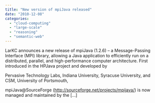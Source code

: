 ```yaml
---
title: "New version of mpiJava released"
date: "2010-12-08"
categories: 
  - "cloud-computing"
  - "large-scale"
  - "reasoning"
  - "semantic-web"
---
```


LarKC announces a new release of mpiJava (1.2.6) – a Message-Passing Interface (MPI) library, allowing a Java application to efficiently run on a distributed, parallel, and high-performance computer architecture. First introduced in the HPJava project and developed by

Pervasive Technology Labs, Indiana University, Syracuse University, and CSM, University of Portsmouth,

mpiJava@SourceForge (http://sourceforge.net/projects/mpijava/) is now managed and maintained by the \[...\]
